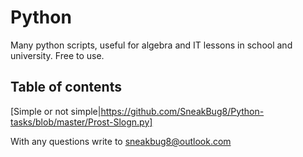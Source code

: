# Python
Many python scripts, useful for algebra and IT lessons in school and university.
Free to use.

## Table of contents
[Simple or not simple|https://github.com/SneakBug8/Python-tasks/blob/master/Prost-Slogn.py]

With any questions write to sneakbug8@outlook.com
